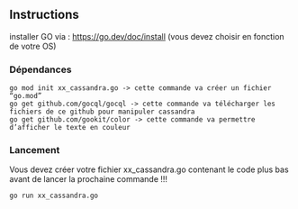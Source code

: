 ## Instructions

installer GO via : https://go.dev/doc/install (vous devez choisir en fonction de votre OS)

### Dépendances
```
go mod init xx_cassandra.go -> cette commande va créer un fichier “go.mod”
go get github.com/gocql/gocql -> cette commande va télécharger les fichiers de ce github pour manipuler cassandra
go get github.com/gookit/color -> cette commande va permettre d’afficher le texte en couleur
```

### Lancement

Vous devez créer votre fichier xx_cassandra.go contenant le code plus bas avant de lancer la prochaine commande !!!
```
go run xx_cassandra.go
```
